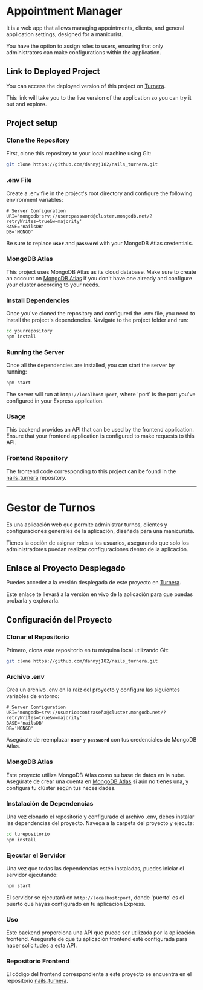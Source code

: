 # Appointment Manager

It is a web app that allows managing appointments, clients, and general application settings, designed for a manicurist.

You have the option to assign roles to users, ensuring that only administrators can make configurations within the application.

## Link to Deployed Project

You can access the deployed version of this project on [Turnera](https://nails-turnera.glitch.me/).

This link will take you to the live version of the application so you can try it out and explore.

## Project setup

### Clone the Repository

First, clone this repository to your local machine using Git:

```bash
git clone https://github.com/dannyj182/nails_turnera.git
```

### .env File

Create a .env file in the project's root directory and configure the following environment variables:

```
# Server Configuration
URI='mongodb+srv://user:password@cluster.mongodb.net/?retryWrites=true&w=majority'
BASE='nailsDB'
DB='MONGO'
```

Be sure to replace **`user`** and **`password`** with your MongoDB Atlas credentials.

### MongoDB Atlas

This project uses MongoDB Atlas as its cloud database. Make sure to create an account on [MongoDB Atlas](https://www.mongodb.com/atlas/database) if you don't have one already and configure your cluster according to your needs.

### Install Dependencies

Once you've cloned the repository and configured the .env file, you need to install the project's dependencies. Navigate to the project folder and run:

```bash
cd yourrepository
npm install
```

### Running the Server

Once all the dependencies are installed, you can start the server by running:

```bash
npm start
```

The server will run at `http://localhost:port`, where 'port' is the port you've configured in your Express application.

### Usage

This backend provides an API that can be used by the frontend application. Ensure that your frontend application is configured to make requests to this API.

### Frontend Repository

The frontend code corresponding to this project can be found in the [nails_turnera](https://github.com/dannyj182/nails_turnera_frontend.git) repository.

---

# Gestor de Turnos

Es una aplicación web que permite administrar turnos, clientes y configuraciones generales de la aplicación, diseñada para una manicurista.

Tienes la opción de asignar roles a los usuarios, asegurando que solo los administradores puedan realizar configuraciones dentro de la aplicación.

## Enlace al Proyecto Desplegado

Puedes acceder a la versión desplegada de este proyecto en [Turnera](https://nails-turnera.glitch.me/).

Este enlace te llevará a la versión en vivo de la aplicación para que puedas probarla y explorarla.

## Configuración del Proyecto

### Clonar el Repositorio

Primero, clona este repositorio en tu máquina local utilizando Git:

```bash
git clone https://github.com/dannyj182/nails_turnera.git
```

### Archivo .env

Crea un archivo .env en la raíz del proyecto y configura las siguientes variables de entorno:

```
# Server Configuration
URI='mongodb+srv://usuario:contraseña@cluster.mongodb.net/?retryWrites=true&w=majority'
BASE='nailsDB'
DB='MONGO'
```

Asegúrate de reemplazar **`user`** y **`password`** con tus credenciales de MongoDB Atlas.

### MongoDB Atlas

Este proyecto utiliza MongoDB Atlas como su base de datos en la nube. Asegúrate de crear una cuenta en [MongoDB Atlas](https://www.mongodb.com/atlas/database) si aún no tienes una, y configura tu clúster según tus necesidades.

### Instalación de Dependencias

Una vez clonado el repositorio y configurado el archivo .env, debes instalar las dependencias del proyecto. Navega a la carpeta del proyecto y ejecuta:

```bash
cd turepositorio
npm install
```

### Ejecutar el Servidor

Una vez que todas las dependencias estén instaladas, puedes iniciar el servidor ejecutando:

```bash
npm start
```

El servidor se ejecutará en `http://localhost:port`, donde 'puerto' es el puerto que hayas configurado en tu aplicación Express.

### Uso

Este backend proporciona una API que puede ser utilizada por la aplicación frontend. Asegúrate de que tu aplicación frontend esté configurada para hacer solicitudes a esta API.

### Repositorio Frontend

El código del frontend correspondiente a este proyecto se encuentra en el repositorio [nails_turnera](https://github.com/dannyj182/nails_turnera_frontend.git).